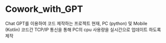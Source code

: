 # Cowork_with_GPT

Chat GPT를 이용하여 코드 제작하는 프로젝트
현재, PC (python) 및 Mobile (Kotlin) 코드간 TCP/IP 통신을 통해 PC의 cpu 사용량을 실시간으로 업데이트 하도록 제작
